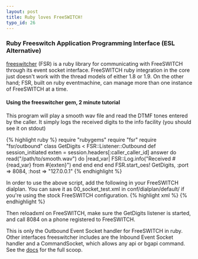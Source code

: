 ```yaml
--- 
layout: post
title: Ruby loves FreeSWITCH!
typo_id: 26
---
```

### Ruby Freeswitch Application Programming Interface (ESL Alternative)

[freeswitcher](http://code.rubyists.com/fs) (FSR) is a ruby library for communicating with FreeSWITCH
through its event socket interface.  FreeSWITCH ruby integration
in the core just doesn't work with the thread models of either 1.8
or 1.9. On the other hand; FSR, built on ruby eventmachine, can manage
more than one instance of FreeSWITCH at a time.  

#### Using the freeswitcher gem, 2 minute tutorial
This program will play a smooth wav file and read the DTMF
tones entered by the caller.  It simply logs the received digits
to the info facility (you should see it on stdout)
 
{% highlight ruby %}
require "rubygems"
require "fsr"
require "fsr/outbound"
class GetDigits < FSR::Listener::Outbound
  def session_initiated
    exten = session.headers[:caller_caller_id]
    answer do
      read("/path/to/smooth.wav") do |read_var|
        FSR::Log.info("Received #{read_var} from #{exten}")
      end
    end
  end
end
FSR.start_oes! GetDigits, :port => 8084, :host => "127.0.0.1"
{% endhighlight %}

In order to use the above script, add the following in your FreeSWITCH dialplan.  You can save it as
00_socket_test.xml in conf/dialplan/default/ if you're using the stock FreeSWITCH configuration.
{% highlight xml %}
<include>
  <extension name="8084">
    <condition field="destination_number" expression="^8084$">
      <action application="set" data="continue_on_fail=true" /> <!-- we still need this to continue if bridging times out -->
      <action application="set" data="call_timeout=5" />
      <action application="socket" data="127.0.0.1:8084 sync full"/>
    </condition>
  </extension>
</include>
{% endhighlight %}

Then reloadxml on FreeSWITCH, make sure the GetDigits listener is started, and call 8084 on a phone registered to FreeSWITCH.

This is only the Outbound Event Socket handler for FreeSWITCH in ruby.  Other interfaces freeswitcher includes
are the Inbound Event Socket handler and a CommandSocket, which allows any api or bgapi command.  See the [docs](http://doc.rubyists.com/fsr) for the full scoop.
